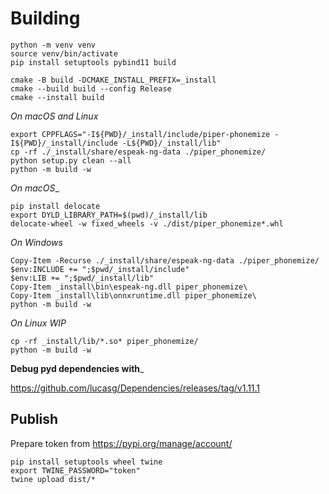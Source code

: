 # Building

```console
python -m venv venv
source venv/bin/activate
pip install setuptools pybind11 build

cmake -B build -DCMAKE_INSTALL_PREFIX=_install
cmake --build build --config Release
cmake --install build
```

_On macOS and Linux_

```console
export CPPFLAGS="-I${PWD}/_install/include/piper-phonemize -I${PWD}/_install/include -L${PWD}/_install/lib"
cp -rf ./_install/share/espeak-ng-data ./piper_phonemize/
python setup.py clean --all
python -m build -w
```

_On macOS__

```console
pip install delocate
export DYLD_LIBRARY_PATH=$(pwd)/_install/lib
delocate-wheel -w fixed_wheels -v ./dist/piper_phonemize*.whl
```

_On Windows_

```console
Copy-Item -Recurse ./_install/share/espeak-ng-data ./piper_phonemize/
$env:INCLUDE += ";$pwd/_install/include"
$env:LIB += ";$pwd/_install/lib"
Copy-Item _install\bin\espeak-ng.dll piper_phonemize\
Copy-Item _install\lib\onnxruntime.dll piper_phonemize\
python -m build -w
```

_On Linux WIP_

```console
cp -rf _install/lib/*.so* piper_phonemize/
python -m build -w
```

__Debug pyd dependencies with___

https://github.com/lucasg/Dependencies/releases/tag/v1.11.1

## Publish

Prepare token from https://pypi.org/manage/account/

```console
pip install setuptools wheel twine
export TWINE_PASSWORD="token"
twine upload dist/*
```
